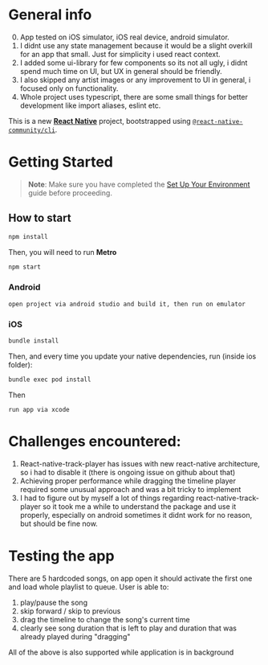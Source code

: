 # General info

0. App tested on iOS simulator, iOS real device, android simulator.
1. I didnt use any state management because it would be a slight overkill for an app that small. Just for simplicity i used react context.
2. I added some ui-library for few components so its not all ugly, i didnt spend much time on UI, but UX in general should be friendly.
3. I also skipped any artist images or any improvement to UI in general, i focused only on functionality.
4. Whole project uses typescript, there are some small things for better development like import aliases, eslint etc.

This is a new [**React Native**](https://reactnative.dev) project, bootstrapped using [`@react-native-community/cli`](https://github.com/react-native-community/cli).

# Getting Started

> **Note**: Make sure you have completed the [Set Up Your Environment](https://reactnative.dev/docs/set-up-your-environment) guide before proceeding.

## How to start

```sh
npm install
```

Then, you will need to run **Metro**

```sh
npm start
```

### Android

`open project via android studio and build it, then run on emulator`

### iOS

```sh
bundle install
```

Then, and every time you update your native dependencies, run (inside ios folder):

```sh
bundle exec pod install
```

Then

`run app via xcode`

# Challenges encountered:

1. React-native-track-player has issues with new react-native architecture, so i had to disable it (there is ongoing issue on github about that)
2. Achieving proper performance while dragging the timeline player required some unusual approach and was a bit tricky to implement
3. I had to figure out by myself a lot of things regarding react-native-track-player so it took me a while to understand the package and use it properly, especially on android sometimes it didnt work for no reason, but should be fine now.

# Testing the app

There are 5 hardcoded songs, on app open it should activate the first one and load whole playlist to queue.
User is able to:

1. play/pause the song
2. skip forward / skip to previous
3. drag the timeline to change the song's current time
4. clearly see song duration that is left to play and duration that was already played during "dragging"

All of the above is also supported while application is in background
